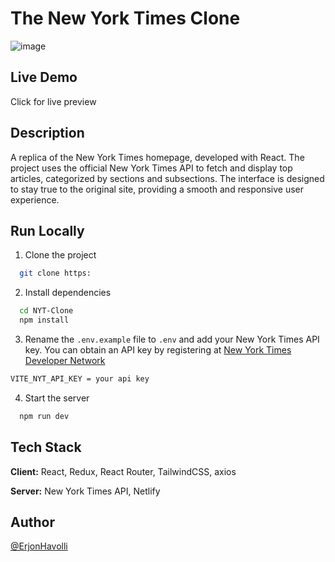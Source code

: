 

# The New York Times Clone

![image](https://github.com/user-attachments/assets/234fed2c-1392-442e-8fca-8471f3441441)

## Live Demo

Click  for live preview

## Description

A replica of the New York Times homepage, developed with React. The project uses the official New York Times API to fetch and display top articles, categorized by sections and subsections. The interface is designed to stay true to the original site, providing a smooth and responsive user experience.



## Run Locally

1. Clone the project

```bash
  git clone https:
```

2. Install dependencies

```bash
  cd NYT-Clone
  npm install
```

3. Rename the `.env.example` file to `.env` and add your New York Times API key.
   You can obtain an API key by registering at [New York Times Developer Network](https://developer.nytimes.com/get-started)

```bash
VITE_NYT_API_KEY = your api key
```

4. Start the server

```bash
  npm run dev
```

## Tech Stack

**Client:** React, Redux, React Router, TailwindCSS, axios

**Server:** New York Times API, Netlify

## Author

[@ErjonHavolli](https://github.com/HavolliErjon)

